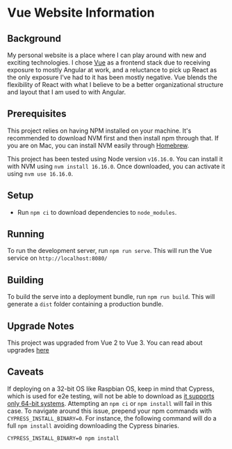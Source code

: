 # Vue Website Information
## Background
My personal website is a place where I can play around with new and exciting technologies. I chose [Vue](https://vuejs.org/) as a frontend stack due to receiving exposure to mostly Angular at work, and a reluctance to pick up React as the only exposure I've had to it has been mostly negative. Vue blends the flexibility of React with what I believe to be a better organizational structure and layout that I am used to with Angular.

## Prerequisites
This project relies on having NPM installed on your machine. It's recommended to download NVM first and then install npm through that. If you are on Mac, you can install NVM easily through [Homebrew](https://formulae.brew.sh/formula/nvm).

This project has been tested using Node version `v16.16.0`. You can install it with NVM using `nvm install 16.16.0`. Once downloaded, you can activate it using `nvm use 16.16.0`.

## Setup
- Run `npm ci` to download dependencies to `node_modules`.

## Running
To run the development server, run `npm run serve`. This will run the Vue service on `http://localhost:8080/`

## Building
To build the serve into a deployment bundle, run `npm run build`. This will generate a `dist` folder containing a production bundle.

## Upgrade Notes
This project was upgraded from Vue 2 to Vue 3. You can read about upgrades [here](https://v3-migration.vuejs.org/)

## Caveats
If deploying on a 32-bit OS like Raspbian OS, keep in mind that Cypress, which is used for e2e testing, will not be able to download as [it supports only 64-bit systems](https://docs.cypress.io/guides/getting-started/installing-cypress#Operating-System). Attempting an `npm ci` or `npm install` will fail in this case. To navigate around this issue, prepend your npm commands with `CYPRESS_INSTALL_BINARY=0`. For instance, the following command will do a full `npm install` avoiding downloading the Cypress binaries.

```shell
CYPRESS_INSTALL_BINARY=0 npm install
```
